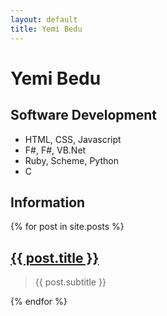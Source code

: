 ```yaml
---
layout: default
title: Yemi Bedu
---
```

<html>
<body>
<h1>Yemi Bedu</h1>
<h2>Software Development</h2>

- HTML, CSS, Javascript
-  F#, F#, VB.Net
- Ruby, Scheme, Python
- C
<h2>
Information
</h2>
<div>
{% for post in site.posts %}
<br />
<h2>
<a href="{{ site.baseurl }}{{ post.url }}">{{ post.title }}</a>
</h2>
<blockquote>
<p>
{{ post.subtitle }} 
<!-- <time datetime="{{ post.date | date: '%Y-%m-%d' }}">({{ post.date | date: "%-d %B %Y" }})</time> -->
</p>
</blockquote>
{% endfor %}
</div>
</p>
</body>
</html>
